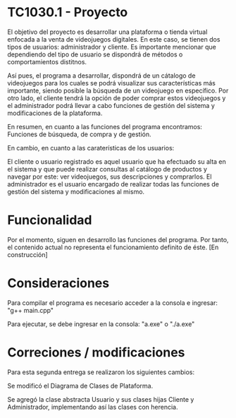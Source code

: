 # TC1030.1 - Proyecto
El objetivo del proyecto es desarrollar una plataforma o tienda virtual enfocada a la venta de videojuegos digitales. En este caso, se tienen dos tipos de usuarios: administrador y cliente. Es importante mencionar que dependiendo del tipo de usuario se dispondrá de métodos o comportamientos distitnos. 

Así pues, el programa a desarrollar, dispondrá de un cátalogo de videojuegos para los cuales se podrá visualizar sus características más importante, siendo posible la búsqueda de un videojuego en específico. Por otro lado, el cliente tendrá la opción de poder comprar estos videojuegos y el administrador podrá llevar a cabo funciones de gestión del sistema y modificaciones de la plataforma.

En resumen, en cuanto a las funciones del programa encontramos: Funciones de búsqueda, de compra y de gestión.

En cambio, en cuanto a las caraterísticas de los usuarios:

El cliente o usuario registrado es aquel usuario que ha efectuado su alta en el sistema y que puede realizar consultas al catálogo de productos y navegar por este: ver videojuegos, sus descripciones y comprarlos. El administrador es el usuario encargado de realizar todas las funciones de gestión del sistema y modificaciones al mismo.

# Funcionalidad
Por el momento, siguen en desarrollo las funciones del programa. Por tanto, el contenido actual no representa el funcionamiento definito de éste. [En construcción]

# Consideraciones
Para compilar el programa es necesario acceder a la consola e ingresar: "g++ main.cpp"

Para ejecutar, se debe ingresar en la consola: "a.exe" o "./a.exe"

# Correciones / modificaciones
Para esta segunda entrega se realizaron los siguientes cambios:

Se modificó el Diagrama de Clases de Plataforma.

Se agregó la clase abstracta Usuario y sus clases hijas Cliente y Administrador, implementando así las clases con herencia.
